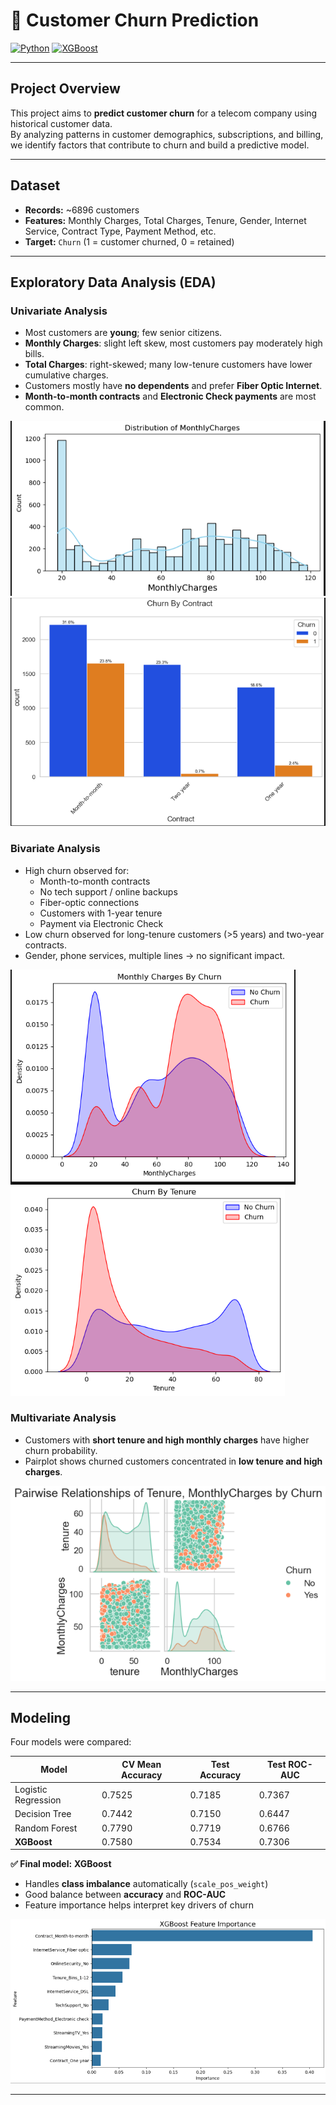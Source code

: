 # 🚀 Customer Churn Prediction

[![Python](https://img.shields.io/badge/Python-3.10-blue)](https://www.python.org/)
[![XGBoost](https://img.shields.io/badge/XGBoost-1.7.6-orange)](https://xgboost.readthedocs.io/)

---

## **Project Overview**
This project aims to **predict customer churn** for a telecom company using historical customer data.  
By analyzing patterns in customer demographics, subscriptions, and billing, we identify factors that contribute to churn and build a predictive model.

---

## **Dataset**
- **Records:** ~6896 customers  
- **Features:** Monthly Charges, Total Charges, Tenure, Gender, Internet Service, Contract Type, Payment Method, etc.  
- **Target:** `Churn` (1 = customer churned, 0 = retained)  


---

## **Exploratory Data Analysis (EDA)**

### **Univariate Analysis**
- Most customers are **young**; few senior citizens.  
- **Monthly Charges**: slight left skew, most customers pay moderately high bills.  
- **Total Charges**: right-skewed; many low-tenure customers have lower cumulative charges.  
- Customers mostly have **no dependents** and prefer **Fiber Optic Internet**.  
- **Month-to-month contracts** and **Electronic Check payments** are most common.

![Monthly Charges Distribution](images/monthly_charges.png)
![Contract Type vs Churn](images/contract_churn.png)

### **Bivariate Analysis**
- High churn observed for:
  - Month-to-month contracts  
  - No tech support / online backups  
  - Fiber-optic connections  
  - Customers with 1-year tenure  
  - Payment via Electronic Check  
- Low churn observed for long-tenure customers (>5 years) and two-year contracts.  
- Gender, phone services, multiple lines → no significant impact.  

![MonthlyCharges by Churn](images/monthly_churn.png)
![TotalCharges by Churn](images/tenure_churn.png)

### **Multivariate Analysis**
- Customers with **short tenure and high monthly charges** have higher churn probability.  
- Pairplot shows churned customers concentrated in **low tenure and high charges**.

![Pairplot](images/pairplot.png)

---

## **Modeling**
Four models were compared:

| Model | CV Mean Accuracy | Test Accuracy | Test ROC-AUC |
|-------|-----------------|---------------|--------------|
| Logistic Regression | 0.7525 | 0.7185 | 0.7367 |
| Decision Tree | 0.7442 | 0.7150 | 0.6447 |
| Random Forest | 0.7790 | 0.7719 | 0.6766 |
| **XGBoost** | 0.7580 | 0.7534 | 0.7306 |

**✅ Final model:** **XGBoost**  
- Handles **class imbalance** automatically (`scale_pos_weight`)  
- Good balance between **accuracy** and **ROC-AUC**  
- Feature importance helps interpret key drivers of churn  

![Feature Importance](images/feature_importance.png)

---


